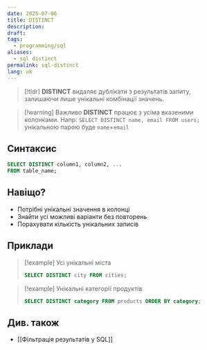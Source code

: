```yaml
---
date: 2025-07-06
title: DISTINCT
description: 
draft: 
tags:
  - programming/sql
aliases:
  - sql distinct
permalink: sql-distinct
lang: uk
---
```


> [!tldr]
> **DISTINCT** видаляє дублікати з результатів запиту, залишаючи лише унікальні комбінації значень.


> [!warning] Важливо
> **DISTINCT** працює з усіма вказеними колонками. Напр: `SELECT DISTINCT name, email FROM users;` унікальною парою буде `name`+`email`

## Синтаксис

```sql
SELECT DISTINCT column1, column2, ...
FROM table_name;
```

## Навіщо?

- Потрібні унікальні значення в колонці
- Знайти усі можливі варіанти без повторень
- Порахувати кількість унікальних записів

##  Приклади

> [!example] Усі унікальні міста
> 
> ```sql
> SELECT DISTINCT city FROM cities;
> ```

 > [!example] Унікальні категорії продуктів
> 
> ```sql
> SELECT DISTINCT category FROM products ORDER BY category;
> ```

## Див. також

- [[Фільтрація результатів у SQL]]